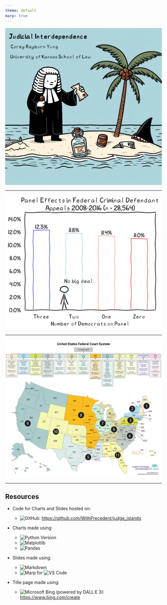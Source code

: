 ```yaml
---
theme: default
marp: true
---
```


![Judges are not Islands bg contain](../images/judges_are_not_islands.png)

---

![Panel Effects bg contain](../results/visualizations/panel_effects.png)

---

![Federal Courts bg contain](../images/federal_courts_map.jpg)

---

<style>
section {font-family: "xkcd", serif;}
</style>

## **Resources**
  
- Code for Charts and Slides hosted on:
  - ![GitHub](https://img.shields.io/badge/GitHub-navy?style=for-the-badge&logo=github&labelColor=gray): https://github.com/WithPrecedent/judge_islands

- Charts made using:
  - ![Python Version](https://img.shields.io/badge/Python%203.11-navy?style=for-the-badge&logo=python&labelColor=gray)
  - ![Matplotlib](https://img.shields.io/badge/Matplotlib-purple?style=for-the-badge&logo=plotly&labelColor=gray)
  - ![Pandas](https://img.shields.io/badge/Pandas-green?style=for-the-badge&logo=pandas&labelColor=gray)

- Slides made using: 
  - ![Markdown](https://img.shields.io/badge/Markdown-magenta?style=for-the-badge&logo=markdown&labelColor=gray)
  - ![Marp](https://img.shields.io/badge/Marp-lightseagreen?style=for-the-badge&logo=markdown&labelColor=gray) for ![VS Code](https://img.shields.io/badge/vscode-blue?style=for-the-badge&logo=visualstudiocode&labelColor=gray)

- Title page made using: 
  - ![Microsoft Bing](https://img.shields.io/badge/Microsoft%20Bing-orangered?style=for-the-badge&logo=microsoftbing&labelColor=gray) (powered by DALL·E 3): https://www.bing.com/create

